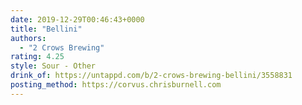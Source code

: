 ```yaml
---
date: 2019-12-29T00:46:43+0000
title: "Bellini"
authors:
  - "2 Crows Brewing"
rating: 4.25
style: Sour - Other
drink_of: https://untappd.com/b/2-crows-brewing-bellini/3558831
posting_method: https://corvus.chrisburnell.com
---
```

